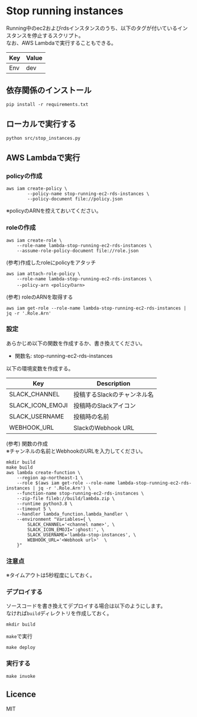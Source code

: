 # Stop running instances
Running中のec2およびrdsインスタンスのうち、以下のタグが付いているインスタンスを停止するスクリプト。  
なお、AWS Lambdaで実行することもできる。  

| Key | Value | 
| -- | -- |
| Env | dev |

## 依存関係のインストール

```
pip install -r requirements.txt
```

## ローカルで実行する

```
python src/stop_instances.py
```

## AWS Lambdaで実行

### policyの作成

```
aws iam create-policy \
        --policy-name stop-running-ec2-rds-instances \
        --policy-document file://policy.json
```

※policyのARNを控えておいてください。  

### roleの作成

```
aws iam create-role \
    --role-name lambda-stop-running-ec2-rds-instances \
    --assume-role-policy-document file://role.json
```

(参考)作成したroleにpolicyをアタッチ

```
aws iam attach-role-policy \
	--role-name lambda-stop-running-ec2-rds-instances \
	--policy-arn <policyのarn>
```

(参考) roleのARNを取得する

```
aws iam get-role --role-name lambda-stop-running-ec2-rds-instances | jq -r '.Role.Arn'
```

### 設定
あらかじめ以下の関数を作成するか、書き換えてください。  

- 関数名:  stop-running-ec2-rds-instances

以下の環境変数を作成する。  

| Key | Description | 
| -- | -- |
| SLACK_CHANNEL | 投稿するSlackのチャンネル名 |
| SLACK_ICON_EMOJI | 投稿時のSlackアイコン |
| SLACK_USERNAME | 投稿時の名前 |
| WEBHOOK_URL | SlackのWebhook URL |

(参考) 関数の作成  
※チャンネルの名前とWebhookのURLを入力してください。  

```
mkdir build
make build
aws lambda create-function \
    --region ap-northeast-1 \
    --role $(aws iam get-role --role-name lambda-stop-running-ec2-rds-instances | jq -r '.Role.Arn') \
    --function-name stop-running-ec2-rds-instances \
    --zip-file fileb://build/lambda.zip \
    --runtime python3.8 \
    --timeout 5 \
    --handler lambda_function.lambda_handler \
    --environment "Variables={ \
        SLACK_CHANNEL='<channel name>', \
        SLACK_ICON_EMOJI=':ghost:', \
        SLACK_USERNAME='lambda-stop-instances', \
        WEBHOOK_URL='<Webhook url>'  \
    }"
```

### 注意点  
※タイムアウトは5秒程度にしておく。  

### デプロイする
ソースコードを書き換えてデプロイする場合は以下のようにします。  
なければ`build`ディレクトリを作成しておく。  

```
mkdir build
```

`make`で実行  

```
make deploy
```

### 実行する

```
make invoke
```


## Licence
MIT
